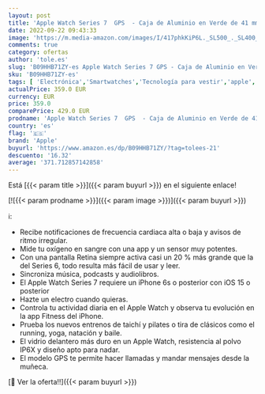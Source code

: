 ```yaml
---
layout: post
title: 'Apple Watch Series 7  GPS  - Caja de Aluminio en Verde de 41 mm - Correa Deportiva Verde trébol - Talla única'
date: 2022-09-22 09:43:33
image: 'https://m.media-amazon.com/images/I/417phkKiP6L._SL500_._SL400_.jpg'
comments: true
category: ofertas
author: 'tole.es'
slug: 'B09HHB71ZY-es Apple Watch Series 7 GPS - Caja de Aluminio en Verde de 41...'
sku: 'B09HHB71ZY-es'
tags: [ 'Electrónica','Smartwatches','Tecnología para vestir','apple','🇪🇸', ]
actualPrice: 359.0 EUR
currency: EUR
price: 359.0
comparePrice: 429.0 EUR
prodname: 'Apple Watch Series 7  GPS  - Caja de Aluminio en Verde de 41 mm - Correa Deportiva Verde trébol - Talla única'
country: 'es'
flag: '🇪🇸'
brand: 'Apple'
buyurl: 'https://www.amazon.es/dp/B09HHB71ZY/?tag=tolees-21'
descuento: '16.32'
average: '371.712857142858'
---
```


Está [{{< param title >}}]({{< param buyurl >}}) en el siguiente enlace!

[![{{< param prodname >}}]({{< param image >}})]({{< param buyurl >}})

ℹ️:

- Recibe notificaciones de frecuencia cardiaca alta o baja y avisos de ritmo irregular.
- Mide tu oxígeno en sangre con una app y un sensor muy potentes.
- Con una pantalla Retina siempre activa casi un 20 % más grande que la del Series 6, todo resulta más fácil de usar y leer.
- Sincroniza música, podcasts y audiolibros.
- El Apple Watch Series 7 requiere un iPhone 6s o posterior con iOS 15 o posterior
- Hazte un electro cuando quieras.
- Controla tu actividad diaria en el Apple Watch y observa tu evolución en la app Fitness del iPhone.
- Prueba los nuevos entrenos de taichí y pilates o tira de clásicos como el running, yoga, natación y baile.
- El vidrio delantero más duro en un Apple Watch, resistencia al polvo IP6X y diseño apto para nadar.
- El modelo GPS te permite hacer llamadas y mandar mensajes desde la muñeca.

[🛒 Ver la oferta!!]({{< param buyurl >}})
